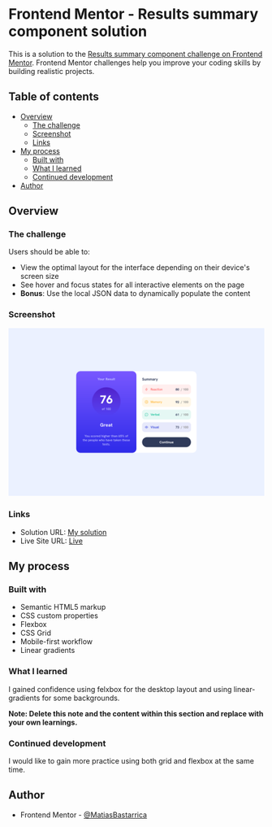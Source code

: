 # Frontend Mentor - Results summary component solution

This is a solution to the [Results summary component challenge on Frontend Mentor](https://www.frontendmentor.io/challenges/results-summary-component-CE_K6s0maV). Frontend Mentor challenges help you improve your coding skills by building realistic projects.

## Table of contents

- [Overview](#overview)
  - [The challenge](#the-challenge)
  - [Screenshot](#screenshot)
  - [Links](#links)
- [My process](#my-process)
  - [Built with](#built-with)
  - [What I learned](#what-i-learned)
  - [Continued development](#continued-development)
- [Author](#author)

## Overview

### The challenge

Users should be able to:

- View the optimal layout for the interface depending on their device's screen size
- See hover and focus states for all interactive elements on the page
- **Bonus**: Use the local JSON data to dynamically populate the content

### Screenshot

![](./screenshot.png)

### Links

- Solution URL: [My solution](https://your-solution-url.com)
- Live Site URL: [Live](https://matiasbastarrica.github.io/results-summary-component/)

## My process

### Built with

- Semantic HTML5 markup
- CSS custom properties
- Flexbox
- CSS Grid
- Mobile-first workflow
- Linear gradients

### What I learned

I gained confidence using felxbox for the desktop layout and using linear-gradients for some backgrounds.

**Note: Delete this note and the content within this section and replace with your own learnings.**

### Continued development

I would like to gain more practice using both grid and flexbox at the same time.

## Author

- Frontend Mentor - [@MatiasBastarrica](https://www.frontendmentor.io/profile/MatiasBastarrica)

